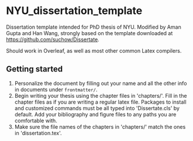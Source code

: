 # NYU_dissertation_template
Dissertation template intended for PhD thesis of NYU. Modified by Aman Gupta and Han Wang, strongly based on the template downloaded at https://github.com/suchow/Dissertate.

Should work in Overleaf, as well as most other common Latex compilers.

## Getting started
1. Personalize the document by filling out your name and all the other info in documents under `frontmatter/`.
2. Begin writing your thesis using the chapter files in 'chapters/'. Fill in the chapter files as if you are writing a regular latex file. Packages to install and customized commands must be all typed into 'Dissertate.cls' by default. Add your bibliography and figure files to any paths you are comfortable with.
3. Make sure the file names of the chapters in 'chapters/' match the ones in 'dissertation.tex'.
